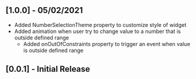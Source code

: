 ## [1.0.0] - 05/02/2021

* Added NumberSelectionTheme property to customize style of widget
* Added animation when user try to change value to a number that is outside defined range
  * Added onOutOfConstraints property to trigger an event when value is outside defined range

## [0.0.1] - Initial Release
